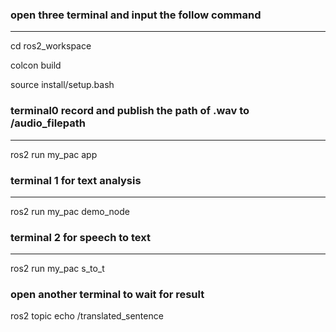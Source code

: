 ### open three terminal and input the follow command
<hr>
cd ros2_workspace

colcon build

source install/setup.bash

### terminal0 record and publish the path of .wav to /audio_filepath
<hr>
ros2 run my_pac app

### terminal 1 for text analysis
<hr>
ros2 run my_pac demo_node

### terminal 2 for speech to text
<hr>
ros2 run my_pac s_to_t

### open another terminal to wait for result

ros2 topic echo /translated_sentence

